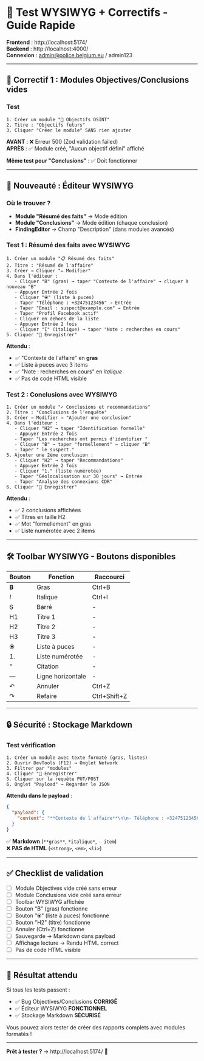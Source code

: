 # 🎨 Test WYSIWYG + Correctifs - Guide Rapide

**Frontend** : http://localhost:5174/  
**Backend** : http://localhost:4000/  
**Connexion** : admin@police.belgium.eu / admin123

---

## 🐛 Correctif 1 : Modules Objectives/Conclusions vides

### Test
```
1. Créer un module "🎯 Objectifs OSINT"
2. Titre : "Objectifs futurs"
3. Cliquer "Créer le module" SANS rien ajouter
```

**AVANT** : ❌ Erreur 500 (Zod validation failed)  
**APRÈS** : ✅ Module créé, "Aucun objectif défini" affiché

**Même test pour "Conclusions"** : ✅ Doit fonctionner

---

## 🎨 Nouveauté : Éditeur WYSIWYG

### Où le trouver ?
- **Module "Résumé des faits"** → Mode édition
- **Module "Conclusions"** → Mode édition (chaque conclusion)
- **FindingEditor** → Champ "Description" (dans modules avancés)

### Test 1 : Résumé des faits avec WYSIWYG

```
1. Créer un module "📋 Résumé des faits"
2. Titre : "Résumé de l'affaire"
3. Créer → Cliquer "✏️ Modifier"
4. Dans l'éditeur :
   - Cliquer "B" (gras) → taper "Contexte de l'affaire" → cliquer à nouveau "B"
   - Appuyer Entrée 2 fois
   - Cliquer "⦿" (liste à puces)
   - Taper "Téléphone : +32475123456" → Entrée
   - Taper "Email : suspect@example.com" → Entrée
   - Taper "Profil Facebook actif"
   - Cliquer en dehors de la liste
   - Appuyer Entrée 2 fois
   - Cliquer "I" (italique) → taper "Note : recherches en cours"
5. Cliquer "💾 Enregistrer"
```

**Attendu** :
- ✅ "Contexte de l'affaire" en **gras**
- ✅ Liste à puces avec 3 items
- ✅ "Note : recherches en cours" en *italique*
- ✅ Pas de code HTML visible

### Test 2 : Conclusions avec WYSIWYG

```
1. Créer un module "✓ Conclusions et recommandations"
2. Titre : "Conclusions de l'enquête"
3. Créer → Modifier → "Ajouter une conclusion"
4. Dans l'éditeur :
   - Cliquer "H2" → taper "Identification formelle"
   - Appuyer Entrée 2 fois
   - Taper "Les recherches ont permis d'identifier "
   - Cliquer "B" → taper "formellement" → cliquer "B"
   - Taper " le suspect."
5. Ajouter une 2ème conclusion :
   - Cliquer "H2" → taper "Recommandations"
   - Appuyer Entrée 2 fois
   - Cliquer "1." (liste numérotée)
   - Taper "Géolocalisation sur 30 jours" → Entrée
   - Taper "Analyse des connexions CDR"
6. Cliquer "💾 Enregistrer"
```

**Attendu** :
- ✅ 2 conclusions affichées
- ✅ Titres en taille H2
- ✅ Mot "formellement" en gras
- ✅ Liste numérotée avec 2 items

---

## 🛠️ Toolbar WYSIWYG - Boutons disponibles

| Bouton | Fonction | Raccourci |
|--------|----------|-----------|
| **B** | Gras | Ctrl+B |
| *I* | Italique | Ctrl+I |
| ~~S~~ | Barré | - |
| H1 | Titre 1 | - |
| H2 | Titre 2 | - |
| H3 | Titre 3 | - |
| ⦿ | Liste à puces | - |
| 1. | Liste numérotée | - |
| " | Citation | - |
| ― | Ligne horizontale | - |
| ↶ | Annuler | Ctrl+Z |
| ↷ | Refaire | Ctrl+Shift+Z |

---

## 🔒 Sécurité : Stockage Markdown

### Test vérification
```
1. Créer un module avec texte formaté (gras, listes)
2. Ouvrir DevTools (F12) → Onglet Network
3. Filtrer par "modules"
4. Cliquer "💾 Enregistrer"
5. Cliquer sur la requête PUT/POST
6. Onglet "Payload" → Regarder le JSON
```

**Attendu dans le payload** :
```json
{
  "payload": {
    "content": "**Contexte de l'affaire**\n\n- Téléphone : +32475123456\n- Email : suspect@example.com\n\n*Note : recherches en cours*"
  }
}
```

✅ **Markdown** (`**gras**`, `*italique*`, `- item`)  
❌ **PAS de HTML** (`<strong>`, `<em>`, `<li>`)

---

## ✅ Checklist de validation

- [ ] Module Objectives vide créé sans erreur
- [ ] Module Conclusions vide créé sans erreur
- [ ] Toolbar WYSIWYG affichée
- [ ] Bouton "B" (gras) fonctionne
- [ ] Bouton "⦿" (liste à puces) fonctionne
- [ ] Bouton "H2" (titre) fonctionne
- [ ] Annuler (Ctrl+Z) fonctionne
- [ ] Sauvegarde → Markdown dans payload
- [ ] Affichage lecture → Rendu HTML correct
- [ ] Pas de code HTML visible

---

## 🎯 Résultat attendu

Si tous les tests passent :
- ✅ Bug Objectives/Conclusions **CORRIGÉ**
- ✅ Éditeur WYSIWYG **FONCTIONNEL**
- ✅ Stockage Markdown **SÉCURISÉ**

Vous pouvez alors tester de créer des rapports complets avec modules formatés !

---

**Prêt à tester ?** → http://localhost:5174/ 🚀
